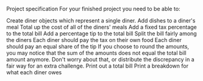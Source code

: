 Project specification
For your finished project you need to be able to:

Create diner objects which represent a single diner.
Add dishes to a diner's meal
Total up the cost of all of the diners' meals
Add a fixed tax percentage to the total bill
Add a percentage tip to the total bill
Split the bill fairly among the diners
    Each diner should pay the tax on their own food
    Each diner should pay an equal share of the tip
    If you choose to round the amounts, you may notice that the sum of the amounts does not equal the total bill amount anymore. Don't worry about that, or distribute the discrepancy in a fair way for an extra challenge.
Print out a total bill
Print a breakdown for what each diner owes